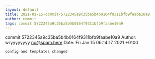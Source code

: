 ```yaml
---
layout: default
title: 2021-01-15-commit-5722345a9c35ba5b4b0164f9311bfb9faabe10a9
author: commit
tags: commit 5722345a9c35ba5b4b0164f9311bfb9faabe10a9
---
```


commit 5722345a9c35ba5b4b0164f9311bfb9faabe10a9
Author: wryyyyyyyy <no@spam.here>
Date:   Fri Jan 15 06:14:17 2021 +0100

    config and templates changed
